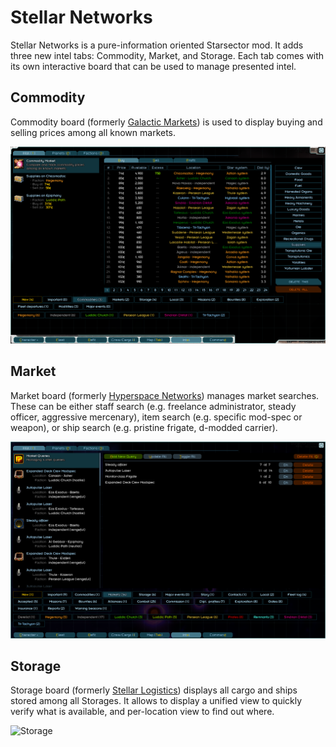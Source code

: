 # Stellar Networks

Stellar Networks is a pure-information oriented Starsector mod. It adds three
new intel tabs: Commodity, Market, and Storage. Each tab comes with its own
interactive board that can be used to manage presented intel.

## Commodity

Commodity board (formerly [Galactic Markets](https://fractalsoftworks.com/forum/index.php?topic=19383))
is used to display buying and selling prices among all known markets.

![Commodity](https://github.com/jaghaimo/stelnet/raw/master/images/commodity.png)

## Market

Market board (formerly [Hyperspace Networks](https://fractalsoftworks.com/forum/index.php?topic=19252))
manages market searches. These can be either staff search (e.g. freelance
administrator, steady officer, aggressive mercenary), item search (e.g. specific
mod-spec or weapon), or ship search (e.g. pristine frigate, d-modded carrier).

![Market](https://github.com/jaghaimo/stelnet/raw/master/images/market.png)

## Storage

Storage board (formerly [Stellar Logistics](https://fractalsoftworks.com/forum/index.php?topic=18948))
displays all cargo and ships stored among all Storages. It allows to display
a unified view to quickly verify what is available, and per-location view to
find out where.

![Storage](https://github.com/jaghaimo/stelnet/raw/master/images/storage.gif)
